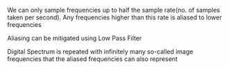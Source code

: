 
We can only sample frequencies up to half the sample rate(no. of samples taken per second). Any frequencies higher than this rate is aliased to lower frequencies

Aliasing can be mitigated using Low Pass Filter

Digital Spectrum is repeated with infinitely many so-called image frequencies that the aliased frequencies can also represent



 